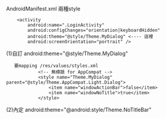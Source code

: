 AndroidManifest.xml 兩種style

        <activity
            android:name=".LoginActivity"
            android:configChanges="orientation|keyboardHidden"
            android:theme="@style/Theme.MyDialog" <---- 這裡
            android:screenOrientation="portrait" />

(1)自訂 
            android:theme="@style/Theme.MyDialog"

       要mapping /res/values/styles.xml
       		    <!-- 無標題 for AppCompat -->
			    <style name="Theme.MyDialog" parent="@style/Theme.AppCompat.Light.Dialog">
			        <item name="windowActionBar">false</item>
			        <item name="windowNoTitle">true</item>
			    </style>

(2)內定
            android:theme="@android:style/Theme.NoTitleBar"